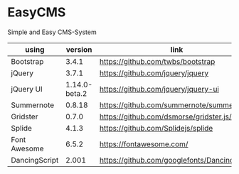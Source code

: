 # EasyCMS
Simple and Easy CMS-System

| using | version | link |
| --- | --- | --- |
| Bootstrap | 3.4.1 | https://github.com/twbs/bootstrap |
| jQuery | 3.7.1 | https://github.com/jquery/jquery |
| jQuery UI | 1.14.0-beta.2 | https://github.com/jquery/jquery-ui |
| Summernote | 0.8.18 | https://github.com/summernote/summernote/ |
| Gridster | 0.7.0 | https://github.com/dsmorse/gridster.js/ |
| Splide | 4.1.3 | https://github.com/Splidejs/splide |
| Font Awesome | 6.5.2 | https://fontawesome.com/ |
| DancingScript | 2.001 | https://github.com/googlefonts/DancingScript |
